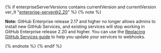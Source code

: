 {% if enterpriseServerVersions contains currentVersion and currentVersion ver_lt "enterprise-server@2.20" %}
{% note %}

**Note:** GitHub Enterprise release 2.17 and higher no longer allows admins to install new GitHub Services, and existing services will stop working in GitHub Enterprise release 2.20 and higher. You can use the [Replacing GitHub Services guide](/developers/overview/replacing-github-services) to help you update your services to webhooks.

{% endnote %}
{% endif %}
